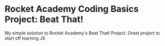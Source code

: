 # Rocket Academy Coding Basics Project: Beat That!

My simple solution to Rocket Academy's Beat That! Project. Great project to start off learning JS 

